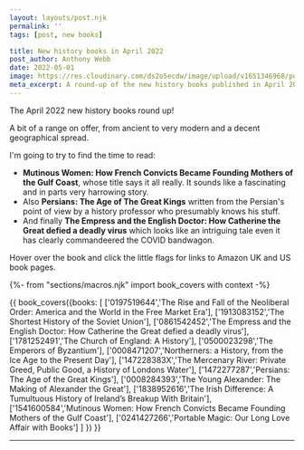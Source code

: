 ```yaml
---
layout: layouts/post.njk
permalink: ''
tags: [post, new books]

title: New history books in April 2022 
post_author: Anthony Webb
date: 2022-05-01
image: https://res.cloudinary.com/ds2o5ecdw/image/upload/v1651346968/posts/april2022newbooks.jpg
meta_excerpt: A round-up of the new history books published in April 2022 in the UK
---
```

The April 2022 new history books round up!

A bit of a range on offer, from ancient to very modern and a decent geographical spread.

I'm going to try to find the time to read:

- __Mutinous Women: How French Convicts Became Founding Mothers of the Gulf Coast__, whose title says it all really. It sounds like a fascinating and in parts very harrowing story.
- Also __Persians: The Age of The Great Kings__ written from the Persian's point of view by a history professor who presumably knows his stuff.
- And finally __The Empress and the English Doctor: How Catherine the Great defied a deadly virus__ which looks like an intriguing tale even it has clearly commandeered the COVID bandwagon.

Hover over the book and click the little flags for links to Amazon UK and US book pages.

{%- from "sections/macros.njk" import book_covers with context -%}

{{ book_covers({books: [
['0197519644','The Rise and Fall of the Neoliberal Order: America and the World in the Free Market Era'],
['1913083152','The Shortest History of the Soviet Union'],
['0861542452','The Empress and the English Doctor: How Catherine the Great defied a deadly virus'],
['1781252491','The Church of England: A History'],
['0500023298','The Emperors of Byzantium'],
['0008471207','Northerners: a History, from the Ice Age to the Present Day'],
['147228383X','The Mercenary River: Private Greed, Public Good, a History of Londons Water'],
['1472277287','Persians: The Age of the Great Kings'],
['0008284393','The Young Alexander: The Making of Alexander the Great'],
['1838952616','The Irish Difference: A Tumultuous History of Ireland’s Breakup With Britain'],
['1541600584','Mutinous Women: How French Convicts Became Founding Mothers of the Gulf Coast'],
['0241427266','Portable Magic: Our Long Love Affair with Books']
]
}) }}

<hr>